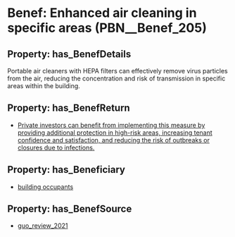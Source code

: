 # Benef: __Enhanced air cleaning in specific areas__ (PBN__Benef_205)

## Property: has_BenefDetails

Portable air cleaners with HEPA filters can effectively remove virus particles from the air, reducing the concentration and risk of transmission in specific areas within the building.

## Property: has_BenefReturn

* [Private investors can benefit from implementing this measure by providing additional protection in high-risk areas, increasing tenant confidence and satisfaction, and reducing the risk of outbreaks or closures due to infections.](../BenefReturn/PBN__BenefReturn_211)

## Property: has_Beneficiary

* [building occupants](../Stakeholder/PBN__Stakeholder_97)

## Property: has_BenefSource

* [guo_review_2021](../Article/PBN__Article_45)

